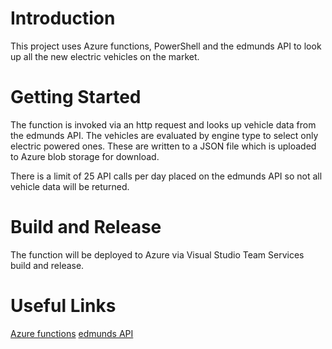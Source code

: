 # Introduction 
This project uses Azure functions, PowerShell and the edmunds API to look up all the new electric vehicles on the market. 

# Getting Started
The function is invoked via an http request and looks up vehicle data from the edmunds API.
The vehicles are evaluated by engine type to select only electric powered ones.
These are written to a JSON file which is uploaded to Azure blob storage for download.

There is a limit of 25 API calls per day placed on the edmunds API so not all vehicle data will be returned.

# Build and Release
The function will be deployed to Azure via Visual Studio Team Services build and release.

# Useful Links
[Azure functions](https://docs.microsoft.com/en-us/azure/azure-functions)
[edmunds API](http://developer.edmunds.com/api-documentation/overview/)
